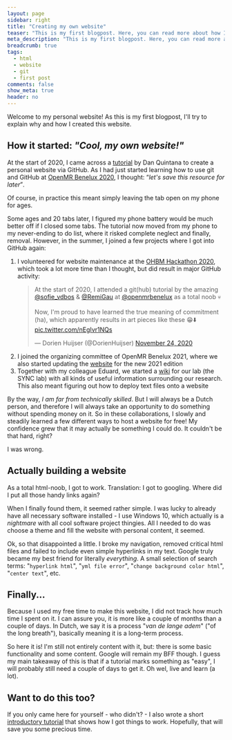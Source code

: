 ```yaml
---
layout: page
sidebar: right
title: "Creating my own website"
teaser: "This is my first blogpost. Here, you can read more about how I started this website."
meta_description: "This is my first blogpost. Here, you can read more about how I started this website."
breadcrumb: true
tags:
  - html
  - website
  - git
  - first post
comments: false
show_meta: true
header: no
---
```

Welcome to my personal website! As this is my first blogpost, I'll try to explain why and how I created this website.

<h2>How it started: <i>"Cool, my own website!"</i></h2>

<p>At the start of 2020, I came across a <a href="https://www.dsquintana.blog/create-an-academic-website-free-easy-2020/">tutorial</a> by Dan Quintana to create a personal website via GitHub. As I had just started learning how to use git and GitHub at <a href="https://openmrbenelux.github.io/">OpenMR Benelux 2020</a>, I thought: <q><em>let's save this resource for later</em></q>.</p> 
<p>Of course, in practice this  meant simply leaving the tab open on my phone for ages.</p>

<p>Some ages and 20 tabs later, I figured my phone battery would be much better off if I closed some tabs. The tutorial now moved from my phone to my never-ending to do list, where it risked complete neglect and finally, removal. However, in the summer, I joined a few projects where I got into GitHub again: </p>

<ol>
    <li>I volunteered for website maintenance at the <a href="https://ohbm.github.io/hackathon2020/">OHBM Hackathon 2020</a>, which took a lot more time than I thought, but did result in major GitHub activity:
    <blockquote class="twitter-tweet"><p lang="en" dir="ltr">At the start of 2020, I attended a git(hub) tutorial by the amazing <a href="https://twitter.com/sofie_vdbos?ref_src=twsrc%5Etfw">@sofie_vdbos</a> &amp; <a href="https://twitter.com/RemiGau?ref_src=twsrc%5Etfw">@RemiGau</a> at <a href="https://twitter.com/openmrbenelux?ref_src=twsrc%5Etfw">@openmrbenelux</a> as a total noob 💀 <br><br>Now, I&#39;m proud to have learned the true meaning of commitment (ha), which apparently results in art pieces like these 😁⬇️ <a href="https://t.co/nEgIvr1NQs">pic.twitter.com/nEgIvr1NQs</a></p>&mdash; Dorien Huijser (@DorienHuijser) <a href="https://twitter.com/DorienHuijser/status/1331353860057731074?ref_src=twsrc%5Etfw">November 24, 2020</a></blockquote> <script async src="https://platform.twitter.com/widgets.js" charset="utf-8"></script></li>
    <li>I joined the organizing committee of OpenMR Benelux 2021, where we also started updating the <a href="https://openmrbenelux.github.io">website</a> for the new 2021 edition</li>
    <li>Together with my colleague Eduard, we started a <a href="https://eur-synclab.github.io">wiki</a> for our lab (the SYNC lab) with all kinds of useful information surrounding our research. This also meant figuring out how to deploy text files onto a website</li>
</ol>

<p>By the way, <i>I am far from technically skilled</i>. But I will always be a Dutch person, and therefore I will always take an opportunity to do something without spending money on it. So in these collaborations, I slowly and steadily learned a few different ways to host a website for free! My confidence grew that it may actually be something I could do. It couldn't be that hard, right?</p>

<p>I was wrong.</p>

<h2>Actually building a website</h2>

<p>As a total html-noob, I got to work. Translation: I got to googling. Where did I put all those handy links again?</p>

<p>When I finally found them, it seemed rather simple. I was lucky to already have all necessary software installed - I use Windows 10, which actually is a <i>nightmare</i> with all cool software project thingies. All I needed to do was choose a theme and fill the website with personal content, it seemed.</p>

<p>Ok, so that disappointed a little. I broke my navigation, removed critical html files and failed to include even simple hyperlinks in my text. Google truly became my best friend for literally <i>everything</i>. A small selection of search terms: "<code>hyperlink html</code>", "<code>yml file error</code>", "<code>change background color html</code>", "<code>center text</code>", etc.</p>  

<h2>Finally...</h2>

<p>Because I used my free time to make this website, I did not track how much time I spent on it. I can assure you, it is more like a couple of months than a couple of days. In Dutch, we say it is a process "<i>van de lange adem</i>" ("of the long breath"), basically meaning it is a long-term process.</p>

<p>So here it is! I'm still not entirely content with it, but: there is some basic functionality and some content. Google will remain my BFF though. I guess my main takeaway of this is that if a tutorial marks something as "easy", I will probably still need a couple of days to get it. Oh wel, live and learn (a lot).</p>

<h2>Want to do this too?</h2>

If you only came here for yourself - who didn't? - I also wrote a short [introductory tutorial](2021-02-10-How-to-build-a-Jekyll-website) that shows how I got things to work. Hopefully, that will save you some precious time. 
